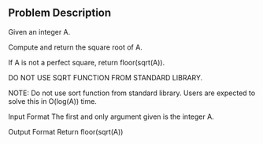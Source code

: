 ## Problem Description

Given an integer A.

Compute and return the square root of A.

If A is not a perfect square, return floor(sqrt(A)).

DO NOT USE SQRT FUNCTION FROM STANDARD LIBRARY.

NOTE: Do not use sort function from standard library. Users are expected to solve this in O(log(A)) time.



Input Format
The first and only argument given is the integer A.



Output Format
Return floor(sqrt(A))
